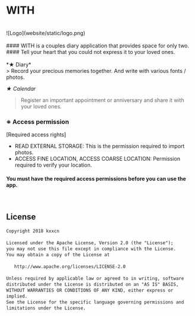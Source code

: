 WITH
======
<br>
![Logo](website/static/logo.png)
<br><br>
#### WITH is a couples diary application that provides space for only two. ####
Tell your heart that you could not express it to your loved ones.
<br><br>
*★ Diary*<br>
> Record your precious memories together. And write with various fonts / photos.

*★ Calendar*<br>
> Register an important appointment or anniversary and share it with your loved ones.


### ※ Access permission ###
[Required access rights]

- READ EXTERNAL STORAGE: This is the permission required to import photos.
- ACCESS FINE LOCATION, ACCESS COARSE LOCATION: Permission required to verify your location.

#### You must have the required access permissions before you can use the app. ####
<br>

License
-------

    Copyright 2018 kxxcn

    Licensed under the Apache License, Version 2.0 (the "License");
    you may not use this file except in compliance with the License.
    You may obtain a copy of the License at

       http://www.apache.org/licenses/LICENSE-2.0

    Unless required by applicable law or agreed to in writing, software
    distributed under the License is distributed on an "AS IS" BASIS,
    WITHOUT WARRANTIES OR CONDITIONS OF ANY KIND, either express or implied.
    See the License for the specific language governing permissions and
    limitations under the License.